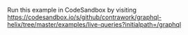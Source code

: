 Run this example in CodeSandbox by visiting https://codesandbox.io/s/github/contrawork/graphql-helix/tree/master/examples/live-queries?initialpath=/graphql
